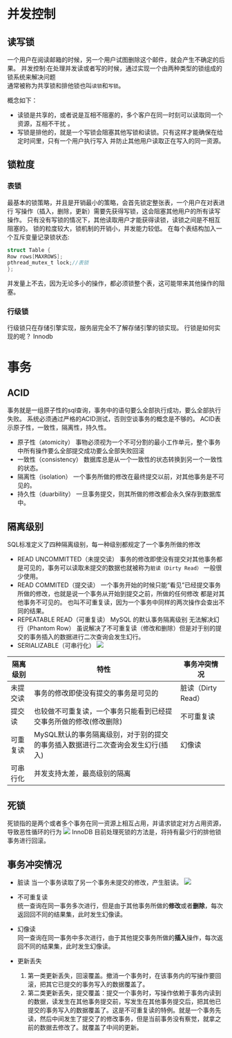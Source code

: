 # 并发控制 
## 读写锁 
一个用户在阅读邮箱的时候，另一个用户试图删除这个邮件，就会产生不确定的后果。
并发控制:在处理并发读或者写的时候，通过实现一个由两种类型的锁组成的锁系统来解决问题  
通常被称为共享锁和排他锁也叫`读锁`和`写锁`。

概念如下：
* 读锁是共享的，或者说是互相不阻塞的，多个客户在同一时刻可以读取同一个资源，互相不干扰
。
* 写锁是排他的，就是一个写锁会阻塞其他写锁和读锁。只有这样才能确保在给定时间里，只有一个用户执行写入
并防止其他用户读取正在写入的同一资源。

## 锁粒度

### 表锁

最基本的锁策略，并且是开销最小的策略，会首先锁定整张表，一个用户在对表进行
写操作（插入，删除，更新）需要先获得写锁，这会阻塞其他用户的所有读写操作。
只有没有写锁的情况下，其他读取用户才能获得读锁，读锁之间是不相互阻塞的。
锁的粒度较大，锁机制的开销小，并发能力较低。
在每个表结构加入一个互斥变量记录锁状态:
```C
struct Table {
Row rows[MAXROWS];
pthread_mutex_t lock;//表锁
};
```
并发量上不去，因为无论多小的操作，都必须锁整个表，这可能带来其他操作的阻塞。

### 行级锁

行级锁只在存储引擎实现，服务层完全不了解存储引擎的锁实现。
行锁是如何实现的呢？ Innodb
# 事务

## ACID
事务就是一组原子性的sql查询，事务中的语句要么全部执行成功，要么全部执行失败。
系统必须通过严格的ACID测试，否则空谈事务的概念是不够的。
ACID表示原子性，一致性，隔离性，持久性。

* 原子性（atomicity）
    事物必须视为一个不可分割的最小工作单元，整个事务中所有操作要么全部提交成功要么全部失败回滚
* 一致性（consistency）
    数据库总是从一个一致性的状态转换到另一个一致性的状态。
* 隔离性（isolation）
    一个事务所做的修改在最终提交以前，对其他事务是不可见的。
* 持久性（duarbility）
    一旦事务提交，则其所做的修改都会永久保存到数据库中。

## 隔离级别 

SQL标准定义了四种隔离级别，每一种级别都规定了一个事务所做的修改

* READ UNCOMMITTED（未提交读）
    事务的修改即使没有提交对其他事务都是可见的，事务可以读取未提交的数据也就被称为`脏读（Dirty Read）`
    一般很少使用。
* READ COMMITED（提交读）
    一个事务开始的时候只能“看见”已经提交事务所做的修改，也就是说一个事务从开始到提交之前，所做的任何修改
    都是对其他事务不可见的。
    也叫不可重复读，因为一个事务中同样的两次操作会查出不同的结果。
* REPEATABLE READ（可重复读）
    MySQL 的默认事务隔离级别
    无法解决幻行（Phantom Row）
    虽说解决了不可重复读（修改和删除）但是对于别的提交的事务插入的数据进行二次查询会发生幻行。
* SERIALIZABLE（可串行化）
![](lock.png)


| 隔离级别 | 特性  | 事务冲突情况 |  
|---| ----- | -------- | 
|未提交读| 事务的修改即使没有提交的事务是可见的 | 脏读（Dirty Read） | 
|提交读| 也较做不可重复读，一个事务只能看到已经提交事务所做的修改(修改删除) | 不可重复读   |
|可重复读| MySQL默认的事务隔离级别，对于别的提交的事务插入数据进行二次查询会发生幻行(插入) |幻像读 |
|可串行化|并发支持太差，最高级别的隔离| |

## 死锁

死锁指的是两个或者多个事务在同一资源上相互占用，并请求锁定对方占用资源，导致恶性循环的行为
![](dead.png)
InnoDB 目前处理死锁的方法是，将持有最少行的排他锁事务进行回滚。


## 事务冲突情况



* 脏读
    当一个事务读取了另一个事务未提交的修改，产生脏读。
    ![](https://img-blog.csdn.net/20150928100835228?watermark/2/text/aHR0cDovL2Jsb2cuY3Nkbi5uZXQv/font/5a6L5L2T/fontsize/400/fill/I0JBQkFCMA==/dissolve/70/gravity/Center)
* 不可重复读    
    统一查询在同一事务多次进行，但是由于其他事务所做的**修改**或者**删除**，每次返回回不同的结果集，此时发生幻像读。

* 幻像读  
    同一查询在同一事务中多次进行，由于其他提交事务所做的**插入**操作，每次返回不同的结果集，此时发生幻像读。

* 更新丢失 
    1. 第一类更新丢失，回滚覆盖。撤消一个事务时，在该事务内的写操作要回滚，把其它已提交的事务写入的数据覆盖了。 
    2. 第二类更新丢失，提交覆盖：提交一个事务时，写操作依赖于事务内读到的数据，读发生在其他事务提交前，写发生在其他事务提交后，把其他已提交的事务写入的数据覆盖了。这是不可重复读的特例。就是一个事务先读，然后中间发生了提交了的修改事务，但是当前事务没有察觉，就拿之前的数据去修改了。就覆盖了中间的更新。

